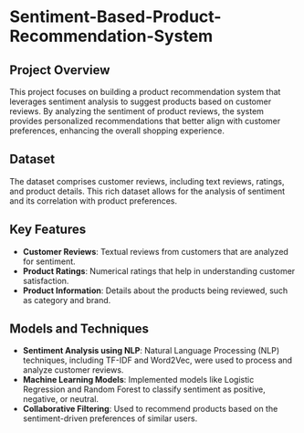 # Sentiment-Based-Product-Recommendation-System
## Project Overview
This project focuses on building a product recommendation system that leverages sentiment analysis to suggest products based on customer reviews. By analyzing the sentiment of product reviews, the system provides personalized recommendations that better align with customer preferences, enhancing the overall shopping experience.

## Dataset
The dataset comprises customer reviews, including text reviews, ratings, and product details. This rich dataset allows for the analysis of sentiment and its correlation with product preferences.

## Key Features
- **Customer Reviews**: Textual reviews from customers that are analyzed for sentiment.
- **Product Ratings**: Numerical ratings that help in understanding customer satisfaction.
- **Product Information**: Details about the products being reviewed, such as category and brand.

## Models and Techniques
- **Sentiment Analysis using NLP**: Natural Language Processing (NLP) techniques, including TF-IDF and Word2Vec, were used to process and analyze customer reviews.
- **Machine Learning Models**: Implemented models like Logistic Regression and Random Forest to classify sentiment as positive, negative, or neutral.
- **Collaborative Filtering**: Used to recommend products based on the sentiment-driven preferences of similar users.
